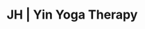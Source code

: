 ---
title: 'JH | Yin Yoga Therapy'
layout: 'layouts/yinyoga.html'
canonical: 'https://www.justinehodgsonhypnotherapy.com/yinyoga/'
background: 'yin-colour'
detailsyin: 
    image1: 'https://res.cloudinary.com/peggy-co/image/upload/v1596389017/Well%20Being/yinyoga.min_cw5ebf.jpg'
    alt1: 'A picture spelling out the word breathe'
    title1: 'Yin Yoga Therapy'
    para1: 'That instant stress relief button. Research shows that as you get older, if you don’t take quality time to stretch, the body will been to atrophy, stiffen and deteriorate. This program is like the fountain of youth keeping your fascia pliable and hydrated, and therefore restoring youthfulness to your body.'
    para2: 'If you suffer from Chronic Fatigue Syndrome, anxiety and stress and IBS Yin is accessible for you! It’s also essential for athletes, acting as a complimentary practice between other hard core yoga and training sessions. Along with Restorative, Yin is the most accessible of the physical yoga systems, in that it can be practised by anyone, regardless of age or ability. It doesn’t even require a mat, a carpet or blanket will do just fine. In Yin, you hold deep, floor-based postures in stillness for between three to five minutes. Using very little muscular effort, each student is encouraged to find their own individual ‘edge’ – the point of stress, but before pain – to the posture, as it is here at this precipice that we enable our bodies to begin to safely open.'
    para3: 'That calm you feel after a yin class is very real. Studies have found yin yoga to have a significant impact on lowering stress and anxiety and reducing the risk of depression. Plus, it activates your parasympathetic nervous system, which calms your body and slows your heart rate. The autonomic nervous system has two components, the sympathetic nervous system and the parasympathetic nervous system. The sympathetic nervous system functions like a gas pedal in a car. It triggers the fight or flight response, providing the body with a burst of energy so that it can respond to perceived dangers. Understanding the stress response for my clients is important for me. My clients first sessions are always focused on bringing forward the parasympathetic nervous system, that’s under hypnosis or during a Yin Yoga class.'
    para4: 'The main reason WHY I favour Yin is because it was Yin Yoga that I turned to during my own on going experience as a #longcovid patient. The fight or flight response in the body seems to play a never ending erratic cycle of ups and downs even when there is no real threat. Yin is my medicine, it plays its part in the calming down of the heart rate and opening up the bodies ability to heal. I personally found my breathing ease with the slow practice and my mind and body allowed myself to accept the present moment and just stop fighting against the unknown of the aftermath of the Covid-19 virus.'
    para5: 'If you think Yin Yoga can help you or someone you know, just go ahead and contact me.'
    button: 'yinButton'
---